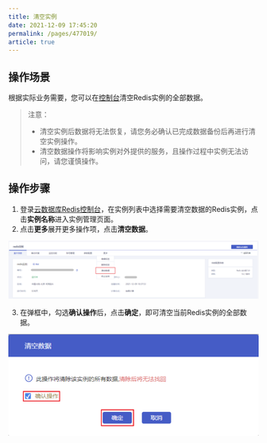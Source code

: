 ```yaml
---
title: 清空实例
date: 2021-12-09 17:45:20
permalink: /pages/477019/
article: true
---
```


## 操作场景

根据实际业务需要，您可以在[控制台](https://console.capitalonline.net/dbinstances)清空Redis实例的全部数据。

> 注意：
>
> - 清空实例后数据将无法恢复，请您务必确认已完成数据备份后再进行清空实例操作。
> - 清空数据操作将影响实例对外提供的服务，且操作过程中实例无法访问，请您谨慎操作。

## 操作步骤

1. 登录[云数据库Redis控制台](https://console.capitalonline.net/dbinstances)，在实例列表中选择需要清空数据的Redis实例，点击**实例名称**进入实例管理页面。
2. 点击**更多**展开更多操作项，点击**清空数据**。

![012](../../pics/012.png)

3. 在弹框中，勾选**确认操作**后，点击**确定**，即可清空当前Redis实例的全部数据。

![11](../../pics/11.png)

